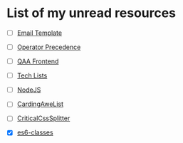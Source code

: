 List of my unread resources
===
- [ ] [Email Template](https://github.com/SparkPost/heml)
- [ ] [Operator Precedence](https://developer.mozilla.org/en-US/docs/Web/JavaScript/Reference/Operators/Operator_Precedence)
- [ ] [QAA Frontend](https://github.com/thedaviddias/Front-End-Checklist)
- [ ] [Tech Lists](https://github.com/sindresorhus/awesome)
- [ ] [NodeJS](https://github.com/sindresorhus/awesome-nodejs)
- [ ] [CardingAweList](https://github.com/richardneililagan/awesome/blob/master/read/README.md)
- [ ] [CriticalCssSplitter](https://www.npmjs.com/package/critical)
- [x] [es6-classes](http://2ality.com/2015/02/es6-classes-final.html)
 
